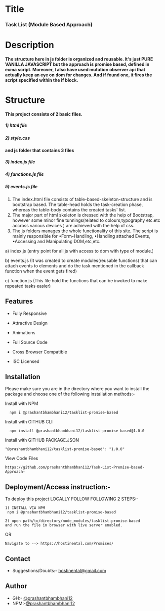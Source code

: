 
# Title
### Task List (Module Based Approach)

# Description
#### The structure here in js folder is organized and reusable. It's just PURE VANILLA JAVASCRIPT but the approach is promise based, defined in ecma script. Moreover, I also have used mutation observer api that actually keep an eye on dom for changes. And if found one, it fires the script specified within the if block.

# Structure

#### This project consists of 2 basic files.
##### 1) html file
##### 2) style.css
#### and js folder that contains 3 files
##### 3) index.js file
##### 4) functions.js file
##### 5) events.js file
#### 
1) The index.html file consists of table-based-skeleton-structure and is bootstrap based. The table-head holds the task-creation phase, whereas the table-body contains the created tasks' list.
2) The major part of html skeleton is dressed with the help of Bootstrap, however some minor fine tunnings(related to colours,typography etc.etc accross various devices ) are achieved with the help of css.  
3) The js folders manages the whole functionality of this site. The script is mainly responsible for •Form-Handling, •Handling attached Events, •Accessing and Manipulating DOM,etc,etc.

a) index.js (entry point for all js with access to dom with type of module.)

b) events.js (It was created to create modules(reusable functions) that can attach events to
elements and do the task mentioned in the callback function when the event gets fired)

c) function.js (This file hold the functions that can be invoked to make repeated tasks easier)

## Features

- Fully Responsive

- Attractive Design

- Animations

- Full Source Code

- Cross Browser Compatible

- ISC Licensed
## Installation

Please make sure you are in the directory 
where you want to install the package 
and choose one of the following installation methods:-
 
Install with NPM
```NPM
  npm i @prashantbhambhani12/tasklist-promise-based
```

Install with GITHUB CLI
```GITHUB-CLI
  npm install @prashantbhambhani12/tasklist-promise-based@1.0.0
```

Install with GITHUB PACKAGE.JSON
```GITHUB package.json
"@prashantbhambhani12/tasklist-promise-based": "1.0.0"
```

View Code Files
```GITHUB Repositories
https://github.com/prashantbhambhani12/Task-List-Promise-based-Approach-
```


## Deployment/Access instruction:-

To deploy this project LOCALLY FOLLOW FOLLOWING 2 STEPS:-
````
1) INSTALL VIA NPM
 npm i @prashantbhambhani12/tasklist-promise-based

2) open path/to/directory/node_modules/tasklist-promise-based
and run the file in browser with live server enabled.
````
OR

```
Navigate to --> https://hostinental.com/Promises/
``` 
## Contact
 - Suggestions/Doubts:- hostinental@gmail.com
## Author

- GH:- [@prashantbhambhani12](https://www.github.com/prashantbhambhani12)
- NPM:-[@prashantbhambhani12](https://www.npmjs.com/~prashantbhambhani12)
